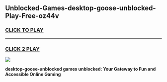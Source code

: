 
## Unblocked-Games-desktop-goose-unblocked-Play-Free-oz44v
<h3>
<a href="https://premium76.site?title=desktop-goose-unblocked&ref=12A">CLICK TO PLAY</a></h3>
<hr>

<h3>
<a href="https://premium76.site?title=desktop-goose-unblocked&ref=12A">CLICK 2 PLAY</a>
  
</h3>

<a href="https://premium76.site?title=desktop-goose-unblocked&ref=12A"><img src="https://clearcache.store/games.png"></a>


**desktop-goose-unblocked games unblocked: Your Gateway to Fun and Accessible Online Gaming**
